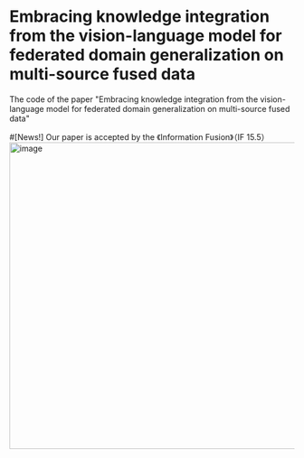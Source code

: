 # Embracing knowledge integration from the vision-language model for federated domain generalization on multi-source fused data
The code of the paper "Embracing knowledge integration from the vision-language model for federated domain generalization on multi-source fused data"

#[News!] Our paper is accepted by the 《Information Fusion》（IF 15.5）
<img width="1879" height="543" alt="image" src="https://github.com/user-attachments/assets/8f57d1a5-abf4-4df7-b780-9a46642e8fce" />


